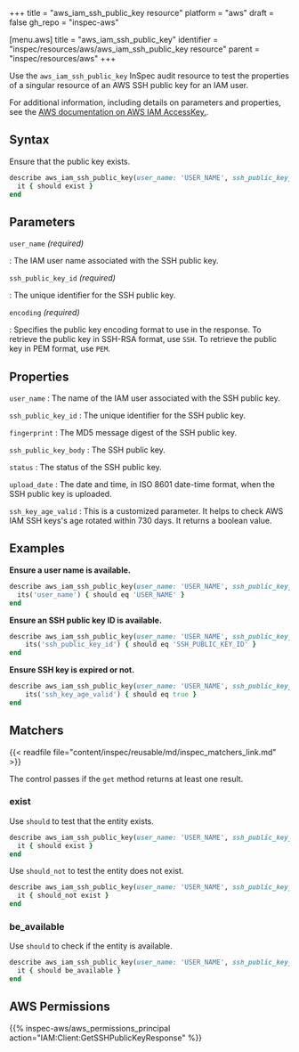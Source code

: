 +++
title = "aws_iam_ssh_public_key resource"
platform = "aws"
draft = false
gh_repo = "inspec-aws"

[menu.aws]
title = "aws_iam_ssh_public_key"
identifier = "inspec/resources/aws/aws_iam_ssh_public_key resource"
parent = "inspec/resources/aws"
+++

Use the `aws_iam_ssh_public_key` InSpec audit resource to test the properties of a singular resource of an AWS SSH public key for an IAM user.

For additional information, including details on parameters and properties, see the [AWS documentation on AWS IAM AccessKey.](https://docs.aws.amazon.com/AWSCloudFormation/latest/UserGuide/aws-properties-iam-accesskey.html).

## Syntax

Ensure that the public key exists.

```ruby
describe aws_iam_ssh_public_key(user_name: 'USER_NAME', ssh_public_key_id: 'KEY_ID', encoding: 'SSH') do
  it { should exist }
end
```

## Parameters

`user_name` _(required)_

: The IAM user name associated with the SSH public key.

`ssh_public_key_id` _(required)_

: The unique identifier for the SSH public key.

`encoding` _(required)_

: Specifies the public key encoding format to use in the response. To retrieve the public key in SSH-RSA format, use `SSH`. To retrieve the public key in PEM format, use `PEM`.

## Properties

`user_name`
: The name of the IAM user associated with the SSH public key.

`ssh_public_key_id`
: The unique identifier for the SSH public key.

`fingerprint`
: The MD5 message digest of the SSH public key.

`ssh_public_key_body`
: The SSH public key.

`status`
: The status of the SSH public key.

`upload_date`
: The date and time, in ISO 8601 date-time format, when the SSH public key is uploaded.

`ssh_key_age_valid`
: This is a customized parameter. It helps to check AWS IAM SSH keys's age rotated within 730 days. It returns a boolean value.

## Examples

**Ensure a user name is available.**

```ruby
describe aws_iam_ssh_public_key(user_name: 'USER_NAME', ssh_public_key_id: 'KEY_ID', encoding: 'SSH') do
  its('user_name') { should eq 'USER_NAME' }
end
```

**Ensure an SSH public key ID is available.**

```ruby
describe aws_iam_ssh_public_key(user_name: 'USER_NAME', ssh_public_key_id: 'KEY_ID', encoding: 'SSH') do
    its('ssh_public_key_id') { should eq 'SSH_PUBLIC_KEY_ID' }
end
```

**Ensure SSH key is expired or not.**

```ruby
describe aws_iam_ssh_public_key(user_name: 'USER_NAME', ssh_public_key_id: 'KEY_ID', encoding: 'SSH') do
    its('ssh_key_age_valid') { should eq true }
end
```

## Matchers

{{< readfile file="content/inspec/reusable/md/inspec_matchers_link.md" >}}

The control passes if the `get` method returns at least one result.

### exist

Use `should` to test that the entity exists.

```ruby
describe aws_iam_ssh_public_key(user_name: 'USER_NAME', ssh_public_key_id: 'KEY_ID', encoding: 'SSH') do
  it { should exist }
end
```

Use `should_not` to test the entity does not exist.

```ruby
describe aws_iam_ssh_public_key(user_name: 'USER_NAME', ssh_public_key_id: 'KEY_ID', encoding: 'SSH') do
  it { should_not exist }
end
```

### be_available

Use `should` to check if the entity is available.

```ruby
describe aws_iam_ssh_public_key(user_name: 'USER_NAME', ssh_public_key_id: 'KEY_ID', encoding: 'SSH') do
  it { should be_available }
end
```

## AWS Permissions

{{% inspec-aws/aws_permissions_principal action="IAM:Client:GetSSHPublicKeyResponse" %}}
